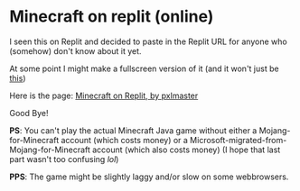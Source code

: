 # Minecraft on replit (online)

I seen this on Replit and decided to paste in the Replit URL for anyone who (somehow) don't know about it yet.

At some point I might make a fullscreen version of it (and it won't just be [this](https://replit.com/@pxlmastr/Minecraft-Official-V20?lite=1&outputonly=1))

Here is the page: [Minecraft on Replit](https://replit.com/@pxlmastr/Minecraft-Official-V20?c=152661),[ by pxlmaster](https://replit.com/@pxlmastr)

Good Bye!

**PS**: You can't play the actual Minecraft Java game without either a Mojang-for-Minecraft account (which costs money) or a Microsoft-migrated-from-Mojang-for-Minecraft account (which also costs money) (I hope that last part wasn't too confusing *lol*)

**PPS**: The game might be slightly laggy and/or slow on some webbrowsers.
